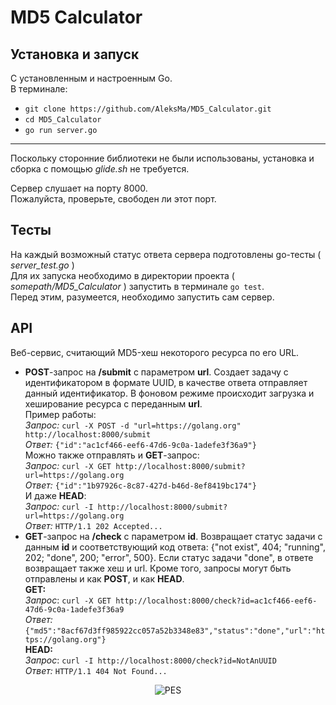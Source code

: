 # MD5 Calculator  

## Установка и запуск  
С установленным и настроенным Go.  
В терминале:  
* ```git clone https://github.com/AleksMa/MD5_Calculator.git```  
* ```cd MD5_Calculator```  
* ```go run server.go```    
---

Поскольку сторонние библиотеки не были использованы, 
установка и сборка с помощью *glide.sh* не требуется.

Сервер слушает на порту 8000.  
Пожалуйста, проверьте, свободен ли этот порт.

## Тесты  
На каждый возможный статус ответа сервера подготовлены go-тесты ( *server_test.go* )  
Для их запуска необходимо в директории проекта ( *somepath/MD5_Calculator* ) запустить в терминале
``` go test ```.   
Перед этим, разумеется, необходимо запустить сам сервер.

## API
Веб-сервис, считающий MD5-хеш некоторого ресурса по его URL.
* **POST**-запрос на **/submit** с параметром **url**. Создает задачу с идентификатором в формате UUID, 
в качестве ответа отправляет данный идентификатор. В фоновом режиме происходит загрузка и хеширование ресурса с переданным **url**.   
Пример работы:  
*Запрос:* ```curl -X POST -d "url=https://golang.org" http://localhost:8000/submit```  
*Ответ:* ```{"id":"ac1cf466-eef6-47d6-9c0a-1adefe3f36a9"}```  
Можно также отправлять и **GET**-запрос:  
*Запрос:* ```curl -X GET http://localhost:8000/submit?url=https://golang.org```  
*Ответ:* ```{"id":"1b97926c-8c87-427d-b46d-8ef8419bc174"}```  
И даже **HEAD**:  
*Запрос:* ```curl -I http://localhost:8000/submit?url=https://golang.org```  
*Ответ:* ```HTTP/1.1 202 Accepted...```    
* **GET**-запрос на **/check** с параметром **id**. 
Возвращает статус задачи с данным **id** и соответствующий код ответа:
 {"not exist", 404; "running", 202; "done", 200; "error", 500}. 
 Если статус задачи "done", в ответе возвращает также хеш и url.
 Кроме того, запросы могут быть отправлены и как **POST**, и как **HEAD**.  
 **GET:**  
*Запрос*: ```curl -X GET http://localhost:8000/check?id=ac1cf466-eef6-47d6-9c0a-1adefe3f36a9```  
*Ответ:* ```{"md5":"8acf67d3ff985922cc057a52b3348e83","status":"done","url":"https://golang.org"}```   
**HEAD:**   
*Запрос*: ```curl -I http://localhost:8000/check?id=NotAnUUID```  
*Ответ:* ```HTTP/1.1 404 Not Found...```   

<p align="center">
  <img src="https://cdn-images-1.medium.com/max/1200/1*yh90bW8jL4f8pOTZTvbzqw.png" alt="PES"/>
</p>
